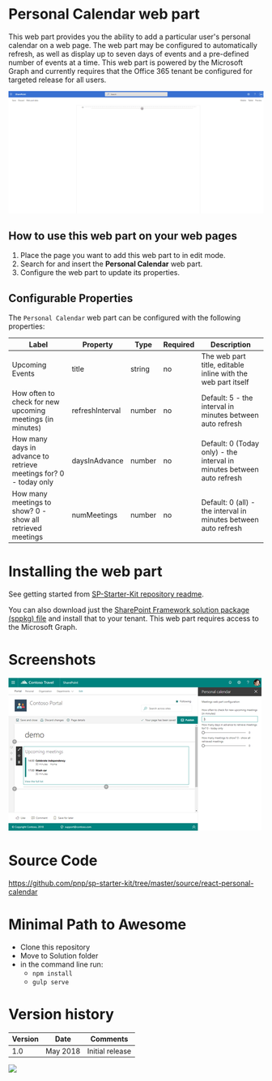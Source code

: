 # Personal Calendar web part

This web part provides you the ability to add a particular user's personal calendar on a web page. The web part may be configured to automatically refresh, as well as display up to seven days of events and a pre-defined number of events at a time. This web part is powered by the Microsoft Graph and currently requires that the Office 365 tenant be configured for targeted release for all users.

![Personal Calendar](../../assets/images/components/part-personal-calendar.gif)

## How to use this web part on your web pages

1. Place the page you want to add this web part to in edit mode.
2. Search for and insert the **Personal Calendar** web part.
3. Configure the web part to update its properties.

## Configurable Properties

The `Personal Calendar` web part can be configured with the following properties:

| Label | Property | Type | Required | Description |
| ---- | ---- | ---- | ---- | ---- |
| Upcoming Events | title | string | no | The web part title, editable inline with the web part itself |
| How often to check for new upcoming meetings (in minutes) | refreshInterval | number | no | Default: 5 - the interval in minutes between auto refresh |
| How many days in advance to retrieve meetings for? 0 - today only | daysInAdvance | number | no | Default: 0 (Today only) - the interval in minutes between auto refresh |
| How many meetings to show? 0 - show all retrieved meetings | numMeetings | number | no | Default: 0 (all) - the interval in minutes between auto refresh |

# Installing the web part

See getting started from [SP-Starter-Kit repository readme](https://github.com/SharePoint/sp-starter-kit). 

You can also download just the [SharePoint Framework solution package (sppkg) file](https://github.com/pnp/sp-starter-kit/blob/master/source/react-personal-calendar/sharepoint/solution/react-personal-calendar.sppkg) and install that to your tenant. This web part requires access to the Microsoft Graph.

# Screenshots

![Personal Calendar](../../assets/images/components/part-personal-calendar.png)

# Source Code

https://github.com/pnp/sp-starter-kit/tree/master/source/react-personal-calendar

# Minimal Path to Awesome

- Clone this repository
- Move to Solution folder
- in the command line run:
  - `npm install`
  - `gulp serve`

# Version history

Version|Date|Comments
-------|----|--------
1.0|May 2018|Initial release


![](https://telemetry.sharepointpnp.com/sp-starter-kit/documentation/components/wp-personal-calendar)